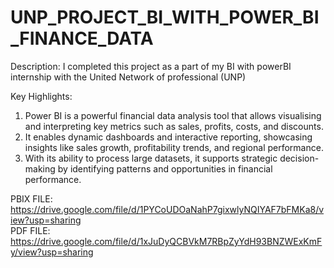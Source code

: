 # UNP_PROJECT_BI_WITH_POWER_BI_FINANCE_DATA
Description: I completed this project as a part of my BI with powerBI internship with the United Network of professional (UNP) <br/>

Key Highlights:  <br/>
1. Power BI is a powerful financial data analysis tool that allows visualising and interpreting key metrics such as sales, profits, costs, and discounts.  <br/>
2. It enables dynamic dashboards and interactive reporting, showcasing insights like sales growth, profitability trends, and regional performance.  <br/>
3. With its ability to process large datasets, it supports strategic decision-making by identifying patterns and opportunities in financial performance.  <br/>

PBIX FILE: https://drive.google.com/file/d/1PYCoUDOaNahP7gixwlyNQIYAF7bFMKa8/view?usp=sharing <br/>
PDF  FILE: https://drive.google.com/file/d/1xJuDyQCBVkM7RBpZyYdH93BNZWExKmFy/view?usp=sharing  <br/>
